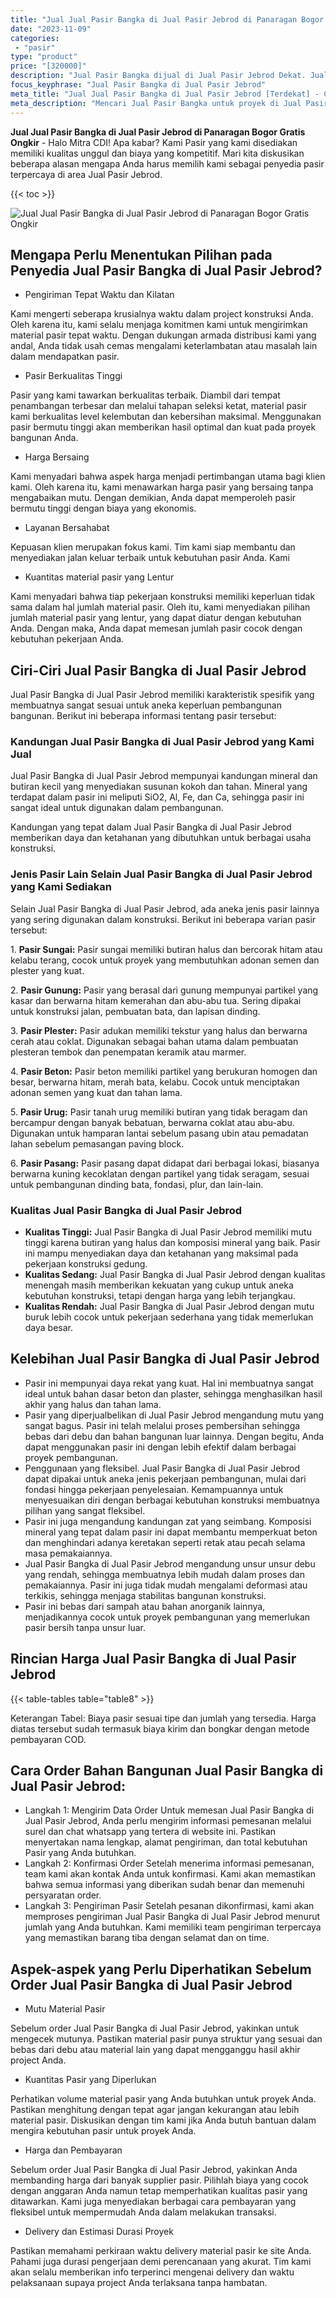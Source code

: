 ```yaml
---
title: "Jual Jual Pasir Bangka di Jual Pasir Jebrod di Panaragan Bogor Gratis Ongkir"
date: "2023-11-09"
categories:
 - "pasir"
type: "product"
price: "[320000]"
description: "Jual Pasir Bangka dijual di Jual Pasir Jebrod Dekat. Jual Pasir Bangka ini sering digunakan dalam proyek konstruksi sebagai material adukan yang terpilih dan halus. Hubungi kami untuk informasi lebih lanjut."
focus_keyphrase: "Jual Pasir Bangka di Jual Pasir Jebrod"
meta_title: "Jual Jual Pasir Bangka di Jual Pasir Jebrod [Terdekat] - CDI"
meta_description: "Mencari Jual Pasir Bangka untuk proyek di Jual Pasir Jebrod? Kami menyediakan Jual Pasir Bangka berkualitas untuk material adukan. Dapatkan penawaran terbaik sekarang."
---
```


**Jual Jual Pasir Bangka di Jual Pasir Jebrod di Panaragan Bogor Gratis Ongkir** - Halo Mitra CDI! Apa kabar? Kami Pasir yang kami disediakan memiliki kualitas unggul dan biaya yang kompetitif. Mari kita diskusikan beberapa alasan mengapa Anda harus memilih kami sebagai penyedia pasir terpercaya di area Jual Pasir Jebrod.

{{< toc >}}

![Jual Jual Pasir Bangka di Jual Pasir Jebrod di Panaragan Bogor Gratis Ongkir](/images/pasir/pasir-bangunan-26.jpg)

## Mengapa Perlu Menentukan Pilihan pada Penyedia Jual Pasir Bangka di Jual Pasir Jebrod?

*   Pengiriman Tepat Waktu dan Kilatan

Kami mengerti seberapa krusialnya waktu dalam project konstruksi Anda. Oleh karena itu, kami selalu menjaga komitmen kami untuk mengirimkan material pasir tepat waktu. Dengan dukungan armada distribusi kami yang andal, Anda tidak usah cemas mengalami keterlambatan atau masalah lain dalam mendapatkan pasir.
*   Pasir Berkualitas Tinggi

Pasir yang kami tawarkan berkualitas terbaik. Diambil dari tempat penambangan terbesar dan melalui tahapan seleksi ketat, material pasir kami berkualitas level kelembutan dan kebersihan maksimal. Menggunakan pasir bermutu tinggi akan memberikan hasil optimal dan kuat pada proyek bangunan Anda.
*   Harga Bersaing

Kami menyadari bahwa aspek harga menjadi pertimbangan utama bagi klien kami. Oleh karena itu, kami menawarkan harga pasir yang bersaing tanpa mengabaikan mutu. Dengan demikian, Anda dapat memperoleh pasir bermutu tinggi dengan biaya yang ekonomis.
*   Layanan Bersahabat

Kepuasan klien merupakan fokus kami. Tim kami siap membantu dan menyediakan jalan keluar terbaik untuk kebutuhan pasir Anda. Kami

*   Kuantitas material pasir yang Lentur

Kami menyadari bahwa tiap pekerjaan konstruksi memiliki keperluan tidak sama dalam hal jumlah material pasir. Oleh itu, kami menyediakan pilihan jumlah material pasir yang lentur, yang dapat diatur dengan kebutuhan Anda. Dengan maka, Anda dapat memesan jumlah pasir cocok dengan kebutuhan pekerjaan Anda.

## Ciri-Ciri Jual Pasir Bangka di Jual Pasir Jebrod

Jual Pasir Bangka di Jual Pasir Jebrod memiliki karakteristik spesifik yang membuatnya sangat sesuai untuk aneka keperluan pembangunan bangunan. Berikut ini beberapa informasi tentang pasir tersebut:

### Kandungan Jual Pasir Bangka di Jual Pasir Jebrod yang Kami Jual

Jual Pasir Bangka di Jual Pasir Jebrod mempunyai kandungan mineral dan butiran kecil yang menyediakan susunan kokoh dan tahan. Mineral yang terdapat dalam pasir ini meliputi SiO2, Al, Fe, dan Ca, sehingga pasir ini sangat ideal untuk digunakan dalam pembangunan.

Kandungan yang tepat dalam Jual Pasir Bangka di Jual Pasir Jebrod memberikan daya dan ketahanan yang dibutuhkan untuk berbagai usaha konstruksi.

### Jenis Pasir Lain Selain Jual Pasir Bangka di Jual Pasir Jebrod yang Kami Sediakan

Selain Jual Pasir Bangka di Jual Pasir Jebrod, ada aneka jenis pasir lainnya yang sering digunakan dalam konstruksi. Berikut ini beberapa varian pasir tersebut:

1\.  **Pasir Sungai:** Pasir sungai memiliki butiran halus dan bercorak hitam atau kelabu terang, cocok untuk proyek yang membutuhkan adonan semen dan plester yang kuat.

2\.  **Pasir Gunung:** Pasir yang berasal dari gunung mempunyai partikel yang kasar dan berwarna hitam kemerahan dan abu-abu tua. Sering dipakai untuk konstruksi jalan, pembuatan bata, dan lapisan dinding.

3\.  **Pasir Plester:** Pasir adukan memiliki tekstur yang halus dan berwarna cerah atau coklat. Digunakan sebagai bahan utama dalam pembuatan plesteran tembok dan penempatan keramik atau marmer.

4\.  **Pasir Beton:** Pasir beton memiliki partikel yang berukuran homogen dan besar, berwarna hitam, merah bata, kelabu. Cocok untuk menciptakan adonan semen yang kuat dan tahan lama.

5\.  **Pasir Urug:** Pasir tanah urug memiliki butiran yang tidak beragam dan bercampur dengan banyak bebatuan, berwarna coklat atau abu-abu. Digunakan untuk hamparan lantai sebelum pasang ubin atau pemadatan lahan sebelum pemasangan paving block.

6\.  **Pasir Pasang:** Pasir pasang dapat didapat dari berbagai lokasi, biasanya berwarna kuning kecoklatan dengan partikel yang tidak seragam, sesuai untuk pembangunan dinding bata, fondasi, plur, dan lain-lain.

### Kualitas Jual Pasir Bangka di Jual Pasir Jebrod

*   **Kualitas Tinggi:** Jual Pasir Bangka di Jual Pasir Jebrod memiliki mutu tinggi karena butiran yang halus dan komposisi mineral yang baik. Pasir ini mampu menyediakan daya dan ketahanan yang maksimal pada pekerjaan konstruksi gedung.
*   **Kualitas Sedang:** Jual Pasir Bangka di Jual Pasir Jebrod dengan kualitas menengah masih memberikan kekuatan yang cukup untuk aneka kebutuhan konstruksi, tetapi dengan harga yang lebih terjangkau.
*   **Kualitas Rendah:** Jual Pasir Bangka di Jual Pasir Jebrod dengan mutu buruk lebih cocok untuk pekerjaan sederhana yang tidak memerlukan daya besar.

## Kelebihan Jual Pasir Bangka di Jual Pasir Jebrod

*   Pasir ini mempunyai daya rekat yang kuat. Hal ini membuatnya sangat ideal untuk bahan dasar beton dan plaster, sehingga menghasilkan hasil akhir yang halus dan tahan lama.
*   Pasir yang diperjualbelikan di Jual Pasir Jebrod mengandung mutu yang sangat bagus. Pasir ini telah melalui proses pembersihan sehingga bebas dari debu dan bahan bangunan luar lainnya. Dengan begitu, Anda dapat menggunakan pasir ini dengan lebih efektif dalam berbagai proyek pembangunan.
*   Penggunaan yang fleksibel. Jual Pasir Bangka di Jual Pasir Jebrod dapat dipakai untuk aneka jenis pekerjaan pembangunan, mulai dari fondasi hingga pekerjaan penyelesaian. Kemampuannya untuk menyesuaikan diri dengan berbagai kebutuhan konstruksi membuatnya pilihan yang sangat fleksibel.
*   Pasir ini juga mengandung kandungan zat yang seimbang. Komposisi mineral yang tepat dalam pasir ini dapat membantu memperkuat beton dan menghindari adanya keretakan seperti retak atau pecah selama masa pemakaiannya.
*   Jual Pasir Bangka di Jual Pasir Jebrod mengandung unsur unsur debu yang rendah, sehingga membuatnya lebih mudah dalam proses dan pemakaiannya. Pasir ini juga tidak mudah mengalami deformasi atau terkikis, sehingga menjaga stabilitas bangunan konstruksi.
*   Pasir ini bebas dari sampah atau bahan anorganik lainnya, menjadikannya cocok untuk proyek pembangunan yang memerlukan pasir bersih tanpa unsur luar.

## Rincian Harga Jual Pasir Bangka di Jual Pasir Jebrod

{{< table-tables table="table8" >}}

Keterangan Tabel: Biaya pasir sesuai tipe dan jumlah yang tersedia. Harga diatas tersebut sudah termasuk biaya kirim dan bongkar dengan metode pembayaran COD.

## Cara Order Bahan Bangunan Jual Pasir Bangka di Jual Pasir Jebrod:

*   Langkah 1: Mengirim Data Order
Untuk memesan Jual Pasir Bangka di Jual Pasir Jebrod, Anda perlu mengirim informasi pemesanan melalui surel dan chat whatsapp yang tertera di website ini. Pastikan menyertakan nama lengkap, alamat pengiriman, dan total kebutuhan Pasir yang Anda butuhkan.
*   Langkah 2: Konfirmasi Order
Setelah menerima informasi pemesanan, team kami akan kontak Anda untuk konfirmasi. Kami akan memastikan bahwa semua informasi yang diberikan sudah benar dan memenuhi persyaratan order.
*   Langkah 3: Pengiriman Pasir
Setelah pesanan dikonfirmasi, kami akan memproses pengiriman Jual Pasir Bangka di Jual Pasir Jebrod menurut jumlah yang Anda butuhkan. Kami memiliki team pengiriman terpercaya yang memastikan barang tiba dengan selamat dan on time.

## Aspek-aspek yang Perlu Diperhatikan Sebelum Order Jual Pasir Bangka di Jual Pasir Jebrod

*   Mutu Material Pasir

Sebelum order Jual Pasir Bangka di Jual Pasir Jebrod, yakinkan untuk mengecek mutunya. Pastikan material pasir punya struktur yang sesuai dan bebas dari debu atau material lain yang dapat mengganggu hasil akhir project Anda.
*   Kuantitas Pasir yang Diperlukan

Perhatikan volume material pasir yang Anda butuhkan untuk proyek Anda. Pastikan menghitung dengan tepat agar jangan kekurangan atau lebih material pasir. Diskusikan dengan tim kami jika Anda butuh bantuan dalam mengira kebutuhan pasir untuk proyek Anda.
*   Harga dan Pembayaran

Sebelum order Jual Pasir Bangka di Jual Pasir Jebrod, yakinkan Anda membanding harga dari banyak supplier pasir. Pilihlah biaya yang cocok dengan anggaran Anda namun tetap memperhatikan kualitas pasir yang ditawarkan. Kami juga menyediakan berbagai cara pembayaran yang fleksibel untuk mempermudah Anda dalam melakukan transaksi.
*   Delivery dan Estimasi Durasi Proyek

Pastikan memahami perkiraan waktu delivery material pasir ke site Anda. Pahami juga durasi pengerjaan demi perencanaan yang akurat. Tim kami akan selalu memberikan info terperinci mengenai delivery dan waktu pelaksanaan supaya project Anda terlaksana tanpa hambatan.